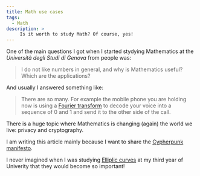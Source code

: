 ```yaml
---
title: Math use cases
tags:
  - Math
description: >
     Is it worth to study Math? Of course, yes!
---
```


One of the main questions I got when I started stydying Mathematics at the *Università degli Studi di Genova* from people was:

> I do not like numbers in general, and why is Mathematics useful? Which are the applications?

And usually I answered something like:

> There are so many. For example the mobile phone you are holding now is using a [Fourier transform](https://en.wikipedia.org/wiki/Fourier_transform) to decode your voice into a sequence of 0 and 1 and send it to the other side of the call.

There is a huge topic where Mathematics is changing (again) the world we live: privacy and cryptography.

I am writing this article mainly because I want to share the [Cypherpunk manifesto](/misc/cypherpunk-manifesto.html).

I never imagined when I was studying [Elliplic curves](https://en.wikipedia.org/wiki/Elliptic_curve) at my third year of Univerity that they would become so important!
